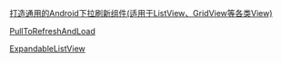 [打造通用的Android下拉刷新组件(适用于ListView、GridView等各类View)](http://blog.csdn.net/bboyfeiyu/article/details/39718861)

[PullToRefreshAndLoad](https://github.com/jingchenUSTC/PullToRefreshAndLoad)

[ExpandableListView](http://blog.csdn.net/flowingflying/article/details/6306730)